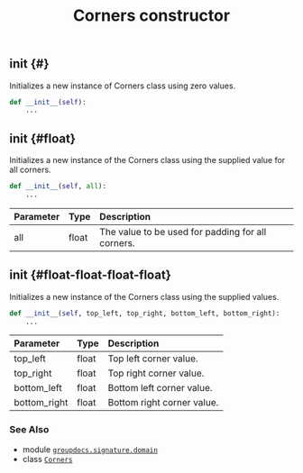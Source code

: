 ﻿---
title: Corners constructor
second_title: GroupDocs.Signature for Python via .NET API References
description: 
type: docs
url: /python-net/groupdocs.signature.domain/corners/__init__/
is_root: false
weight: 10
---

## __init__ {#}

Initializes a new instance of Corners class using zero values.



```python
def __init__(self):
    ...
```




## __init__ {#float}

Initializes a new instance of the Corners class using the supplied value for all corners.



```python
def __init__(self, all):
    ...
```


| Parameter | Type | Description |
| :- | :- | :- |
| all | float | The value to be used for padding for all corners. |


## __init__ {#float-float-float-float}

Initializes a new instance of the Corners class using the supplied values.



```python
def __init__(self, top_left, top_right, bottom_left, bottom_right):
    ...
```


| Parameter | Type | Description |
| :- | :- | :- |
| top_left | float | Top left corner value. |
| top_right | float | Top right corner value. |
| bottom_left | float | Bottom left corner value. |
| bottom_right | float | Bottom right corner value. |



### See Also
* module [`groupdocs.signature.domain`](../../)
* class [`Corners`](/signature/python-net/groupdocs.signature.domain/corners)
